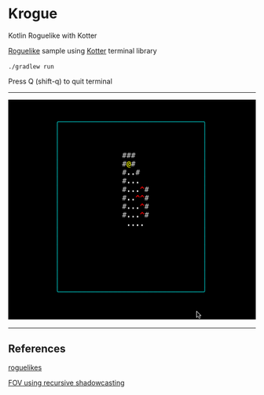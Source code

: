 # Krogue

Kotlin Roguelike with Kotter

[Roguelike](https://en.wikipedia.org/wiki/Roguelike) sample using [Kotter](https://github.com/varabyte/kotter) terminal library

`./gradlew run`

Press Q (shift-q) to quit terminal

---

![Krogue](krogue-cap.gif "Krogue")

---
## References

[roguelikes](https://jeremyceri.se/roguelikes/)

[FOV using recursive shadowcasting](http://roguebasin.com/index.php/FOV_using_recursive_shadowcasting)
